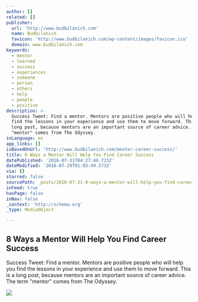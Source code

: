 ```yaml
---
author: []
related: []
publisher:
  url: 'http://www.budbilanich.com'
  name: Budbilanich
  favicon: 'http://www.budbilanich.com/wp-content/images/favicon.ico'
  domain: www.budbilanich.com
keywords:
  - mentor
  - learned
  - success
  - experiences
  - someone
  - person
  - others
  - help
  - people
  - positive
description: >-
  Success Tweet: Find a mentor. Mentors are positive people who will help you
  find the lessons in your experience and use them to move forward. This is a
  long post, because mentors are an important source of career advice. The term
  "mentor" comes from The Odyssey.
inLanguage: en
app_links: []
isBasedOnUrl: 'http://www.budbilanich.com/mentor-career-success/'
title: 8 Ways a Mentor Will Help You Find Career Success
datePublished: '2016-07-31T04:27:46.723Z'
dateModified: '2016-07-29T01:03:49.573Z'
via: {}
starred: false
sourcePath: _posts/2016-07-31-8-ways-a-mentor-will-help-you-find-career-success.md
inFeed: true
hasPage: false
inNav: false
_context: 'http://schema.org'
_type: MediaObject

---
```

<article style=""><h1>8 Ways a Mentor Will Help You Find Career Success</h1><p>Success Tweet: Find a mentor. Mentors are positive people who will help you find the lessons in your experience and use them to move forward. This is a long post, because mentors are an important source of career advice. The term "mentor" comes from The Odyssey.</p><img src="http://www.budbilanich.com/wp-content/uploads/2012/11/mentor-career-success.jpg" /></article>